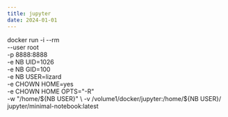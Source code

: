 ```yaml
---
title: jupyter
date: 2024-01-01
---
```

docker run -i --rm \
    --user root \
    -p 8888:8888 \
    -e NB UID=1026 \
    -e NB GID=100 \
    -e NB USER=lizard \
    -e CHOWN HOME=yes \
    -e CHOWN HOME OPTS="-R" \
    -w "/home/${NB USER}" \
    -v /volume1/docker/jupyter:/home/${NB USER}/ \
    jupyter/minimal-notebook:latest
